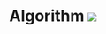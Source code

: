 # Algorithm <img src="https://img.shields.io/badge/java-007396?style=for-the-badge&logo=java&logoColor=white">

